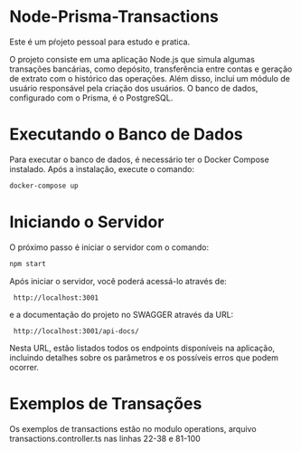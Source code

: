 # Node-Prisma-Transactions

Este é um pŕojeto pessoal para estudo e pratica.

 O projeto consiste em uma aplicação Node.js que simula algumas transações bancárias, como depósito, transferência entre contas e geração de extrato com o histórico das operações. Além disso, inclui um módulo de usuário responsável pela criação dos usuários. O banco de dados, configurado com o Prisma, é o PostgreSQL.

# Executando o Banco de Dados

Para executar o banco de dados, é necessário ter o Docker Compose instalado. Após a instalação, execute o comando:

```bash
docker-compose up 
```

# Iniciando o Servidor

O próximo passo é iniciar o servidor com o comando:

```bash
npm start
```
Após iniciar o servidor, você poderá acessá-lo através de:

``` http://localhost:3001```

e a documentação do projeto no SWAGGER através da URL: 

 ``` http://localhost:3001/api-docs/```

Nesta URL, estão listados todos os endpoints disponíveis na aplicação, incluindo detalhes sobre os parâmetros e os possíveis erros que podem ocorrer.

# Exemplos de Transações

Os exemplos de transactions estão no modulo operations, arquivo transactions.controller.ts nas linhas 22-38 e 81-100
